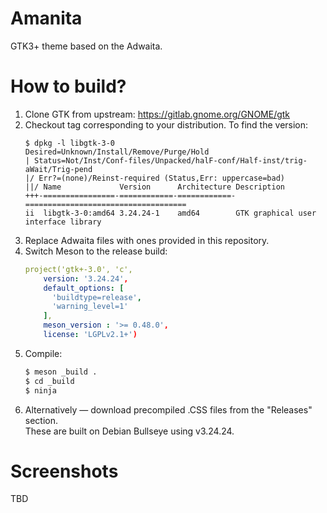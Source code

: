 # Amanita
GTK3+ theme based on the Adwaita.

# How to build?
1. Clone GTK from upstream: https://gitlab.gnome.org/GNOME/gtk
2. Checkout tag corresponding to your distribution. To find the version:
    ```
    $ dpkg -l libgtk-3-0
    Desired=Unknown/Install/Remove/Purge/Hold
    | Status=Not/Inst/Conf-files/Unpacked/halF-conf/Half-inst/trig-aWait/Trig-pend
    |/ Err?=(none)/Reinst-required (Status,Err: uppercase=bad)
    ||/ Name             Version      Architecture Description
    +++-================-============-============-====================================
    ii  libgtk-3-0:amd64 3.24.24-1    amd64        GTK graphical user interface library
    ```
3. Replace Adwaita files with ones provided in this repository.
4. Switch Meson to the release build:
    ```yml
    project('gtk+-3.0', 'c',
        version: '3.24.24',
        default_options: [
          'buildtype=release',
          'warning_level=1'
        ],
        meson_version : '>= 0.48.0',
        license: 'LGPLv2.1+')
    ````
4. Compile:
    ```sh
    $ meson _build .
    $ cd _build
    $ ninja
    ```
5. Alternatively &mdash; download precompiled .CSS files from the "Releases" section.  
    These are built on Debian Bullseye using v3.24.24.
  
# Screenshots

TBD
